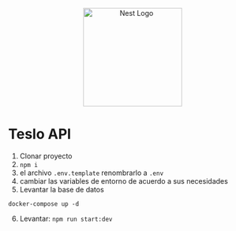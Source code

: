 <p align="center">
  <a href="http://nestjs.com/" target="blank"><img src="https://nestjs.com/img/logo-small.svg" width="200" alt="Nest Logo" /></a>
</p>

#  Teslo API
  1. Clonar proyecto
  2. ```npm i```
  3. el archivo ```.env.template``` renombrarlo a ```.env```
  4. cambiar las variables de entorno de acuerdo a sus necesidades
  5. Levantar la base de datos
  ```
  docker-compose up -d
  ```
  6. Levantar: ```npm run start:dev```